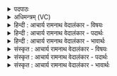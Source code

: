 <details><summary>पदपाठः</summary>

ओ꣡जः꣢꣯। तत्। अ꣣स्य। तित्विषे। उभे꣡इति꣢। यत्। स꣣म꣡व꣢र्तयत्। स꣣म्। अ꣡व꣢꣯र्तयत्। इ꣡न्द्रः꣢꣯। च꣡र्म꣢꣯। इ꣢व। रो꣡द꣢꣯सी꣢इ꣡ति꣢। १६५३।
</details>

<details><summary>अधिमन्त्रम् (VC)</summary>

- इन्द्रः
- वत्सः काण्वः
- गायत्री
- षड्जः
</details>

<details><summary>हिन्दी : आचार्य रामनाथ वेदालंकार - विषयः</summary>

तृतीय ऋचा पूर्वार्चिक में १८२ क्रमाङ्क पर परमात्मा के विषय में पहले व्याख्यात हो चुकी है। यहाँ पुनः व्याख्या करते हैं।
</details>

<details><summary>हिन्दी : आचार्य रामनाथ वेदालंकार - पदार्थः</summary>

पदार्थान्वयभाषाः -  (यत्) जो (इन्द्रः) परमेश्वर ने (चर्म इव) सन्ध्या-वन्दन के लिए जैसे मृगचर्म कोई फैलाता है, वैसे ही (उभे रोदसी) दोनों द्यावापृथिवी के समान अपरा और परा नामक दोनों विद्याओं को (समवर्त्तयत्) फैलाया है, (तत्) वह (अस्य) इस परमेश्वर का (ओजः) ज्ञान-बल (तित्विषे) प्रदीप्त हो रहा है ॥३॥ यहाँ उपमालङ्कार है ॥३॥
</details>

<details><summary>हिन्दी : आचार्य रामनाथ वेदालंकार - भावार्थः</summary>

भावार्थभाषाः -  यह जगदीश्वर की महान् कृपा है कि वह सत्पात्र ऋषियों के हृदय में पराविद्या और अपरा विद्या के ज्ञान को द्यावापृथिवी के समान फैलाता है ॥३॥
</details>

<details><summary>संस्कृत : आचार्य रामनाथ वेदालंकार - विषयः</summary>

तृतीया ऋक् पूर्वार्चिके १८२ क्रमाङ्के परमात्मविषये व्याख्यातपूर्वा। अत्र पुनर्व्याख्यायते।
</details>

<details><summary>संस्कृत : आचार्य रामनाथ वेदालंकार - पदार्थः</summary>

पदार्थान्वयभाषाः -  (यत् इन्द्रः) परमेश्वरः (चर्म इव) सन्ध्यावन्दनार्थम् मृगचर्म यथा कश्चित् प्रसारयति तथा (उभे रोदसी) उभे द्यावापृथिव्यौ इव अपरापरारूपे उभे अपि विद्ये (समवर्तयत्) विस्तृणाति (तत् अस्य) परमेश्वरस्य (ओजः) ज्ञानबलम् (तित्विषे) प्रदीप्तं भवति ॥३॥ अत्रोपमालङ्कारः ॥३॥
</details>

<details><summary>संस्कृत : आचार्य रामनाथ वेदालंकार - भावार्थः</summary>

भावार्थभाषाः -  महतीयं जगदीश्वरस्य कृपा यत् स सत्पात्रभूतानामृषीणां हृदये पराविद्याया अपराविद्यायाश्च ज्ञानं द्यावापृथिवीवत् विस्तृणाति ॥३॥
</details>